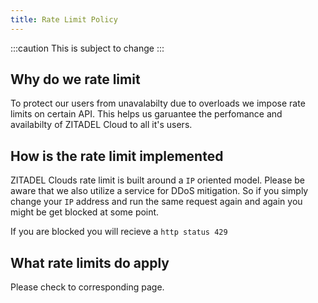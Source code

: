 ```yaml
---
title: Rate Limit Policy
---
```


:::caution
This is subject to change
:::

## Why do we rate limit

To protect our users from unavalabilty due to overloads we impose rate limits on certain API.
This helps us garuantee the perfomance and availabilty of ZITADEL Cloud to all it's users.

## How is the rate limit implemented

ZITADEL Clouds rate limit is built around a `IP` oriented model. Please be aware that we also utilize a service for DDoS mitigation.
So if you simply change your `IP` address and run the same request again and again you might be get blocked at some point.

If you are blocked you will recieve a `http status 429`

## What rate limits do apply

Please check to corresponding page.

